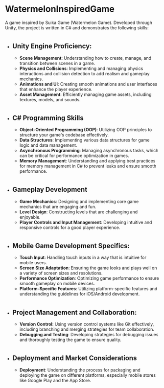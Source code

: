 # WatermelonInspiredGame
A game inspired by Suika Game (Watermelon Game). Developed through Unity, the project is written in C# and demonstrates the following skills:
#
* ## Unity Engine Proficiency:
  * __Scene Management__: Understanding how to create, manage, and transition between scenes in a game.
  * __Physics and Collisions__: Implementing and managing physics interactions and collision detection to add realism and gameplay mechanics.
  * __Animations and UI__: Creating smooth animations and user interfaces that enhance the player experience.
  * __Asset Management__: Efficiently managing game assets, including textures, models, and sounds.
#
* ## C# Programming Skills
  * __Object-Oriented Programming (OOP)__: Utilizing OOP principles to structure your game's codebase effectively.
  * __Data Structures__: Implementing various data structures for game logic and data management.
  * __Asynchronous Programming__: Managing asynchronous tasks, which can be critical for performance optimization in games.
  * __Memory Management__: Understanding and applying best practices for memory management in C# to prevent leaks and ensure smooth performance.
#
* ## Gameplay Development
  * __Game Mechanics__: Designing and implementing core game mechanics that are engaging and fun.
  * __Level Design__: Constructing levels that are challenging and enjoyable.
  * __Player Controls and Input Management__: Developing intuitive and responsive controls for a good player experience.
#
* ## Mobile Game Development Specifics:
  * __Touch Input__: Handling touch inputs in a way that is intuitive for mobile users.
  * __Screen Size Adaptation__: Ensuring the game looks and plays well on a variety of screen sizes and resolutions.
  * __Performance Optimization__: Optimizing game performance to ensure smooth gameplay on mobile devices.
  * __Platform-Specific Features__: Utilizing platform-specific features and understanding the guidelines for iOS/Android development.
#
* ## Project Management and Collaboration:
  * __Version Control__: Using version control systems like Git effectively, including branching and merging strategies for team collaboration.
  * __Debugging and Testing__: Developing strategies for debugging issues and thoroughly testing the game to ensure quality.
#
* ## Deployment and Market Considerations
  * __Deployment__: Understanding the process for packaging and deploying the game on different platforms, especially mobile stores like Google Play and the App Store.
